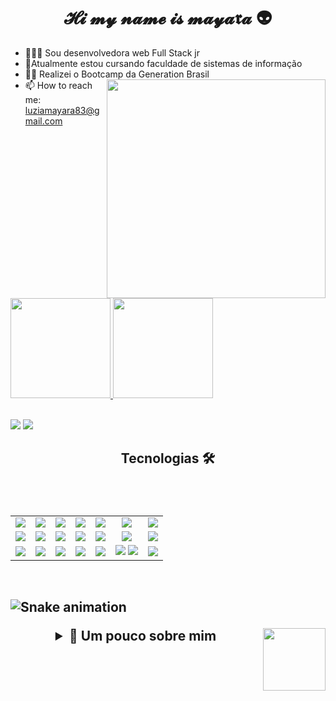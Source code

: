 

###  <h1  align="center">  𝓗𝓲 𝓶𝔂 𝓷𝓪𝓶𝓮 𝓲𝓼 𝓶𝓪𝔂𝓪𝖗𝓪 👽</H1>
 

- 👩🏽‍💻   Sou desenvolvedora web Full Stack jr
- 🧠Atualmente estou cursando faculdade de sistemas de  informação
- 👩‍🎓 Realizei o Bootcamp da Generation Brasil         <img align='right' src="https://media.giphy.com/media/GuEyvLPXMLhT2/giphy.gif" width="350">
- 📫 How to reach me: luziamayara83@gmail.com 





<br>

 <div>
  <a href="https://github.com/mayaralbueno">
  <img height="160em" src="https://github-readme-stats.vercel.app/api?username=mayaralbueno&show_icons=true&theme=radical&include_all_commits=true&count_private=true"/>
  <img height="160em" src="https://github-readme-stats.vercel.app/api/top-langs/?username=mayaralbueno&layout=compact&langs_count=7&theme=radical"/>
</div>  
    
 
 
  
 
 
 
 
 <br>
    
<a href="https://instagram.com/mayara.s.bueno" target="_blank"><img src="https://img.shields.io/badge/-Instagram-%23E4405F?style=for-the-badge&logo=instagram&logoColor=white" target="_blank"></a>
  <a href="https://www.linkedin.com/in/mayara-bueno-b9bb55212" target="_blank"><img src="https://img.shields.io/badge/-LinkedIn-%230077B5?style=for-the-badge&logo=linkedin&logoColor=white" target="_blank"></a> 
   <br>
    

    
<h2  align="center"> Tecnologias  🛠 <h2>
<br>
<table align="center" style=" width: 60%" >
  <tr>
    <td align="center">
    <img  src="https://img.shields.io/badge/HTML5-E34F26?style=for-the-badge&logo=html5&logoColor=white">
    <td align="center">
    <img  src="https://img.shields.io/badge/Angular-DD0031?style=for-the-badge&logo=angular&logoColor=white">
    <td align="center">
    <img  src="https://img.shields.io/badge/Java-5B4638?style=for-the-badge&logo=java&logoColor=white">
    <td align="center">
   <img  src="https://img.shields.io/badge/Amazon_AWS-232F3E?style=for-the-badge&logo=amazon-aws&logoColor=white">
   <td align="center">
   <img  src="https://img.shields.io/badge/Heroku-430098?style=for-the-badge&logo=heroku&logoColor=white">
   <td align="center">
     <img  src="https://img.shields.io/badge/MySQL-00000F?style=for-the-badge&logo=mysql&logoColor=white">
    
   <td align="center">
   <img  src="https://img.shields.io/badge/GitHub-100000?style=for-the-badge&logo=github&logoColor=white">
     

  <tr>
   <td align="center">
   <img  src="https://img.shields.io/badge/CSS3-1572B6?style=for-the-badge&logo=css3&logoColor=white">
   <td align="center">
   <img  src="https://img.shields.io/badge/TypeScript-007ACC?style=for-the-badge&logo=typescript&logoColor=white">
   <td align="center">
   <img  src="https://img.shields.io/badge/Spring_Boot-F2F4F9?style=for-the-badge&logo=spring-boot">
   <td align="center">
   <img  src="https://img.shields.io/badge/Visual_Studio-FFFF00?style=for-the-badge&logo=visual%20studio&logoColor=black">
   <td align="center">
   <img  src="https://img.shields.io/badge/Postman-FF6C37?style=for-the-badge&logo=Postman&logoColor=white">
    <td align="center">
   <img  src="https://img.shields.io/badge/Bootstrap-563D7C?style=for-the-badge&logo=bootstrap&logoColor=white">
     <td align="center">
       <img  src="https://img.shields.io/badge/Python-FFD43B?style=for-the-badge&logo=python&logoColor=darkgreen">
     
 </tr>
 <tr>
   <td align="center">
   <img  src="https://img.shields.io/badge/JavaScript-323330?style=for-the-badge&logo=javascript&logoColor=F7DF1E">
   <td align="center">
   <img  src="https://img.shields.io/badge/Git-F05032?style=for-the-badge&logo=git&logoColor=whitee">
   <td align="center">
   <img  src="https://img.shields.io/badge/Swagger-85EA2D?style=for-the-badge&logo=Swagger&logoColor=white">
   <td align="center">
   <img  src="https://img.shields.io/badge/PostgreSQL-316192?style=for-the-badge&logo=postgresql&logoColor=whit">
   <td align="center">
   <img  src="https://img.shields.io/badge/Eclipse-2C2255?style=for-the-badge&logo=eclipse&logoColor=white">
   <td align="center">
   <img  src=" https://img.shields.io/badge/MySQL-00000F?style=for-the-badge&logo=mysql&logoColor=white">
     <img  src="https://img.shields.io/badge/Figma-F24E1E?style=for-the-badge&logo=figma&logoColor=white">
   <td align="center">
     <img  src="https://img.shields.io/badge/Netlify-00C7B7?style=for-the-badge&logo=netlify&logoColor=white">
   
     
     
  </tr>
</table>

<br>

  
  
  
  
  
  ![Snake animation](https://github.com/codethi/codethi/blob/output/github-contribution-grid-snake.svg)
</div>



 <img align='right' src="https://media.giphy.com/media/tDa3HcLSWbiCY/giphy.gif" width="100">
 
 
 
 
 
 <details>
  <summary align="center"  >📃 Um pouco sobre mim</summary>
  <br>
  
  
  
  <h2 align="center"> 📚Education
</h2>
  
  <table align="center">
  <tr>
    <td align="center">
    <img  src="https://pbs.twimg.com/profile_images/1062057652568629249/qElmfVdD_400x400.jpg" style="width: 100px; border-radius: 10%">
    <h4><b> Universidade Nove de Julho </b></h4>
      <h5><b>  📆2021/2024
 </b><h5>
    <td align="center">
 <img src="https://media-exp1.licdn.com/dms/image/C4D0BAQFwXinJMoidnQ/company-logo_200_200/0/1560892001772?e=1641427200&v=beta&t=vOW5nl593DGulpsAUk6Fqruk9vf0RT_p9OXfS-347P0" style="width: 50%;">
    <h4><b>Generatio  Brasil</b> </h4>
      <h5><b>   📆2021/2021
 </b><h5>
    <td align="center">
    <img  src="https://encrypted-tbn0.gstatic.com/images?q=tbn:ANd9GcRJpnWsQG_8VspRXeB9Gdw13RenWLwU2GZYpQ&usqp=CAU" style="width: 100px; border-radius: 100%">
    <h4><b>Gaia Wizard by  pearson </b></h4>
      <h5><b>   📆2016/2021
</b><h5>
         
  </tr>
</table>
  
  
  <div align="center">
<img src="https://cdn.discordapp.com/attachments/897218563671212042/897218713017786448/ClimatikaStore1.png" style="width: 30%;">
  
   <br>
    
   [Climatika](https://climatika-store.netlify.app/) 🔗
    
    
<h4 align="center">  ♻Projeto Desenvolvido durante o bootcamp da Generation Brasil   </H4>

<h4 
 ♻ E-commerce empenhado em reduzir impactos ambientais e sociais de consumo com produtos ecológicos confeccionados em parcerias com pequenos empreendedores.

Temos um compromisso com o planeta e, alinhado às ODS, nosso foco é combater mudança global do clima .
 </H4>
  
  

<h1  align="center"> Desenvolvedora web</H1>
  
   
   👨‍💻Desenvolvedora Full Stack jr apaixonada por aprender e busco obter experiência em diversas linguagens. 📚


</div>











 
 
 
 








 

